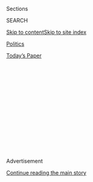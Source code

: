 <div id="app">

<div>

<div>

<div>

<div class="NYTAppHideMasthead css-1q2w90k e1suatyy0">

<div class="section css-ui9rw0 e1suatyy2">

<div class="css-eph4ug er09x8g0">

<div class="css-6n7j50">

</div>

<span class="css-1dv1kvn">Sections</span>

<div class="css-10488qs">

<span class="css-1dv1kvn">SEARCH</span>

</div>

[Skip to content](#site-content)[Skip to site
index](#site-index)

</div>

<div id="masthead-section-label" class="css-1wr3we4 eaxe0e00">

[Politics](https://www.nytimes3xbfgragh.onion/section/politics)

</div>

<div class="css-10698na e1huz5gh0">

</div>

</div>

<div id="masthead-bar-one" class="section hasLinks css-15hmgas e1csuq9d3">

<div class="css-uqyvli e1csuq9d0">

</div>

<div class="css-1uqjmks e1csuq9d1">

</div>

<div class="css-9e9ivx">

[](https://myaccount.nytimes3xbfgragh.onion/auth/login?response_type=cookie&client_id=vi)

</div>

<div class="css-1bvtpon e1csuq9d2">

[Today’s
Paper](https://www.nytimes3xbfgragh.onion/section/todayspaper)

</div>

</div>

</div>

</div>

<div data-aria-hidden="false">

<div id="site-content" data-role="main">

<div>

<div class="css-1aor85t" style="opacity:0.000000001;z-index:-1;visibility:hidden">

<div class="css-1hqnpie">

<div class="css-epjblv">

<span class="css-17xtcya">[Politics](/section/politics)</span><span class="css-x15j1o">|</span><span class="css-fwqvlz">Sandy
Hook Families Gain in Defamation Suits Against Alex
Jones</span>

</div>

<div class="css-k008qs">

<div class="css-1iwv8en">

<span class="css-18z7m18"></span>

<div>

</div>

</div>

<span class="css-1n6z4y">https://nyti.ms/2UN5ezX</span>

<div class="css-1705lsu">

<div class="css-4xjgmj">

<div class="css-4skfbu" data-role="toolbar" data-aria-label="Social Media Share buttons, Save button, and Comments Panel with current comment count" data-testid="share-tools">

  - 
  - 
  - 
  - 
    
    <div class="css-6n7j50">
    
    </div>

  - 
  - 

</div>

</div>

</div>

</div>

</div>

</div>

<div class="css-13pd83m">

</div>

<div id="top-wrapper" class="css-1sy8kpn">

<div id="top-slug" class="css-l9onyx">

Advertisement

</div>

[Continue reading the main
story](#after-top)

<div class="ad top-wrapper" style="text-align:center;height:100%;display:block;min-height:250px">

<div id="top" class="place-ad" data-position="top" data-size-key="top">

</div>

</div>

<div id="after-top">

</div>

</div>

<div id="sponsor-wrapper" class="css-1hyfx7x">

<div id="sponsor-slug" class="css-19vbshk">

Supported by

</div>

[Continue reading the main
story](#after-sponsor)

<div id="sponsor" class="ad sponsor-wrapper" style="text-align:center;height:100%;display:block">

</div>

<div id="after-sponsor">

</div>

</div>

<div class="css-1vkm6nb ehdk2mb0">

# Sandy Hook Families Gain in Defamation Suits Against Alex Jones

</div>

<div class="css-79elbk" data-testid="photoviewer-wrapper">

<div class="css-z3e15g" data-testid="photoviewer-wrapper-hidden">

</div>

<div class="css-1a48zt4 ehw59r15" data-testid="photoviewer-children">

![<span class="css-16f3y1r e13ogyst0" data-aria-hidden="true">Families
of Sandy Hook victims have racked up a string of victories in three
defamation lawsuits against the conspiracy theorist Alex
Jones.</span><span class="css-cnj6d5 e1z0qqy90" itemprop="copyrightHolder"><span class="css-1ly73wi e1tej78p0">Credit...</span><span><span>Jim
Lo Scalzo/EPA, via
Shutterstock</span></span></span>](https://static01.graylady3jvrrxbe.onion/images/2019/02/08/us/politics/08dc-alexjones/merlin_148005867_23f79707-4530-4d5c-9104-3e9a99d927a1-articleLarge.jpg?quality=75&auto=webp&disable=upscale)

</div>

</div>

<div class="css-xt80pu e12qa4dv0">

<div class="css-18e8msd">

<div class="css-vp77d3 epjyd6m0">

<div class="css-1baulvz">

By [<span class="css-1baulvz last-byline" itemprop="name">Elizabeth
Williamson</span>](https://www.nytimes3xbfgragh.onion/by/elizabeth-williamson)

</div>

</div>

  - Feb. 7,
    2019

  - 
    
    <div class="css-4xjgmj">
    
    <div class="css-d8bdto" data-role="toolbar" data-aria-label="Social Media Share buttons, Save button, and Comments Panel with current comment count" data-testid="share-tools">
    
      - 
      - 
      - 
      - 
        
        <div class="css-6n7j50">
        
        </div>
    
      - 
      - 
    
    </div>
    
    </div>

</div>

</div>

<div class="section meteredContent css-1r7ky0e" name="articleBody" itemprop="articleBody">

<div class="css-1fanzo5 StoryBodyCompanionColumn">

<div class="css-53u6y8">

Families of the Sandy Hook school shooting victims have won a series of
victories in their defamation suits against the conspiracy theorist Alex
Jones that would open Mr. Jones’s business records to them and compel
him to speak under oath.

Ten families are pursuing lawsuits against Mr. Jones over his role in
spreading bogus claims about the shooting, including that the victims’
families were actors in a plot to confiscate firearms from Americans.
The families have endured death threats, stalking and online abuse.

Mr. Jones, a far-right provocateur and the owner of
[Infowars](https://www.nytimes3xbfgragh.onion/2019/12/09/us/politics/owen-shroyer-infowars.html),
a radio show and website on which he sells diet supplements, survivalist
gear and gun paraphernalia, has come under growing scrutiny over the
past year and has lost access to much of his online audience. Facebook,
Twitter, Apple and YouTube have all [banned
him](https://www.nytimes3xbfgragh.onion/2018/08/06/technology/infowars-alex-jones-apple-facebook-spotify.html?module=inline),
and a recent deal for his show to stream on [Roku was
revoked](https://www.nytimes3xbfgragh.onion/2019/01/15/us/politics/alex-jones-infowars-roku.html)
last month after public outrage.

The suits by the Sandy Hook families have advanced on several fronts in
recent weeks.

A Texas judge on Jan. 25 ordered Mr. Jones and representatives of his
company to submit to questioning by lawyers for Scarlett Lewis, the
mother of Jesse Lewis, one of the 20 children killed at Sandy Hook
Elementary School in Newtown, Conn., in 2012. The Texas judge also
granted access to Mr. Jones’s relevant business records, and denied his
lawyer’s motion to keep the records sealed.

</div>

</div>

<div class="css-1fanzo5 StoryBodyCompanionColumn">

<div class="css-53u6y8">

In Connecticut, a judge ordered Infowars representatives and business
partners to testify, and a ruling is expected as soon as mid-February on
the families’ request to depose Mr. Jones, and several Infowars
“reporters” and associates.

They include Wolfgang Halbig, a former school administrator and Infowars
contributor who for years has deluged Newtown officials with open
records requests, demanding, among other things, records from the
cleanup of “bodily fluids, brain matter, skull fragments and around
45-60 gallons of blood.”

Some families of the victims have been subjected to years of harassment
from people who have embraced the bogus crisis-actor theory promoted by
Mr. Jones.

Robbie and Alissa Parker’s eldest daughter, 6-year-old Emilie, died in
the Dec. 14, 2012 shooting that killed six adults as well as the 20
first graders.

In October 2016 in Seattle, Mr. Parker was walking to meet his family at
a hotel, he said, when a middle-age man, dressed in khakis and a sport
coat, approached him. The man, Mr. Parker said, asked if he had lost a
child at Sandy Hook.

</div>

</div>

<div class="css-1fanzo5 StoryBodyCompanionColumn">

<div class="css-53u6y8">

“Yes, my daughter,” Mr. Parker responded, offering his hand. The man
ignored it, and instead spewed obscenities at him, Mr. Parker said.

The man trailed him, “jabbering in my ear,” Mr. Parker recalled in an
interview, as he walked for blocks, trying to put distance between the
harasser and his family.

“It was absolute venom,” said Mr. Parker, who is a plaintiff in one of
three defamation suits against Mr. Jones. “He was absolutely disgusted
with the person that he believed that I was.”

Mr. Jones did not respond to requests for comment. His lawyer, Marc
Randazza, acknowledged the series of decisions in favor of the families,
but said, “If you’re keeping score here, this is just the coin toss.”

Mr. Jones’s role in spreading baseless conspiracies about the families
began within days of the shooting.

The night after the shooting, Mr. Parker had agreed to meet a news crew
in front of a Newtown church to share a statement about Emilie.
Surprised to find a sea of waiting reporters and cameras, he gasped out
a nervous laugh before stepping forward to speak.

“This world is a better place because she has been in it,” he said, his
voice cracking.

The footage ricocheted among conspiracy theorists, and Mr. Jones seized
on it. “He’s laughing, and then he goes over and starts basically
breaking down and crying,” Mr. Jones told his followers, according to
court documents. “This needs to be investigated. They’re clearly using
this to go after our guns.”

</div>

</div>

<div class="css-1fanzo5 StoryBodyCompanionColumn">

<div class="css-53u6y8">

On another show, Mr. Jones mocked Mr. Parker’s emotions as “method
acting.”

Mr. Randazza said the issue was not one of taste but of Mr. Jones’s
First Amendment rights.

"If we’re going to reset the rules about what you’re allowed to say,
then let’s reset them for everyone,” Mr. Randazza said. “And I don’t
think anybody would be happy with that.”

Mr. Jones, once an obscure radio personality, gained national visibility
in 2015, when Donald J. Trump appeared on his show as a presidential
candidate, praising his “amazing” reputation. Mr. Jones has invited a
number of Sandy Hook conspiracy theorists on his show, shared video
footage and some families’ photos and personal information.

Mr. Trump has echoed Mr. Jones’s claims that establishment media
companies have conspired to silence conservative voices online, and in
November, the White House press secretary, Sarah Huckabee Sanders, [used
a misleading Infowars
video](https://www.nytimes3xbfgragh.onion/2018/11/08/business/media/infowars-white-house-jim-acosta-cnn.html)
to bolster the administration’s claims that a CNN reporter had
manhandled a White House aide.

As the lawsuits inch toward trial, Mr. Jones is fighting to shield his
records and himself. Last week the Connecticut Supreme Court rejected
his appeal, letting stand the lower court’s ruling granting access to
his records. Also last week, Mr. Jones’s lawyers and Mr. Halbig, who is
representing himself, filed a request to change the location of an
eventual jury trial from Fairfield County, which encompasses Newtown, to
a Connecticut county more distant from the scene of the shooting.

The families are asserting that the case is about preventing harmful
falsehoods from proliferating in the “post-truth” ecosystem of the
internet.

“This was not journalism. It was marketing; Jones used these lies to
sell his Infowars brand products for profit,” the families’ Connecticut
lawyers wrote in court documents. The families are represented by
Koskoff Koskoff & Bieder in Connecticut, and by Farrar & Ball in Texas.

</div>

</div>

<div class="css-1fanzo5 StoryBodyCompanionColumn">

<div class="css-53u6y8">

Though Infowars and its affiliates are private and do not report
financial results, a [New York Times
investigation](https://www.nytimes3xbfgragh.onion/2018/09/07/us/politics/alex-jones-business-infowars-conspiracy.html?module=inline)
last year found that in 2014 Infowars’ revenue was more than $20 million
a year, according to testimony Mr. Jones provided in an unrelated court
case. Mr. Jones recently claimed revenue of up to $50 million, saying on
his show that it “all goes to lawyers.”

Last week, the police arrested a man suspected of stalking Emilie
Parker’s family sporadically for years, sending letters that terrified
them, because they realized he knew where they lived.

Authorities said the man, Kevin Purfield, 51, of Portland, Ore., was
arrested on stalking charges after he repeatedly called and wrote the
editor of The Oregonian, asserting that its reporting on Sandy Hook and
other mass shootings was false, because they never happened. Mr.
Purfield was imprisoned in 2013 for harassing victims’ families after
the 2012 mass shooting at a movie theater in Aurora, Colo. When his
probation ended, he resumed harassing the Parkers, Mr. Parker said.

Mr. Parker and his family joined the legal effort against Mr. Jones only
after speaking with a family whose daughter died in the Marjory Stoneman
Douglas High School shooting in Parkland, Fla., last year.

“The mom said, ‘My husband did a media interview, and now he just gets
attacked online by all these conspiracy theorists,’” Mr. Parker said.

“I thought, ‘These people aren’t going away,’” he said. “‘It’s time for
us to see what we can do about it.’”

</div>

</div>

</div>

<div>

</div>

<div>

</div>

<div>

</div>

<div>

<div id="bottom-wrapper" class="css-1ede5it">

<div id="bottom-slug" class="css-l9onyx">

Advertisement

</div>

[Continue reading the main
story](#after-bottom)

<div id="bottom" class="ad bottom-wrapper" style="text-align:center;height:100%;display:block;min-height:90px">

</div>

<div id="after-bottom">

</div>

</div>

</div>

</div>

</div>

## Site Index

<div>

</div>

## Site Information Navigation

  - [© <span>2020</span> <span>The New York Times
    Company</span>](https://help.nytimes3xbfgragh.onion/hc/en-us/articles/115014792127-Copyright-notice)

<!-- end list -->

  - [NYTCo](https://www.nytco.com/)
  - [Contact
    Us](https://help.nytimes3xbfgragh.onion/hc/en-us/articles/115015385887-Contact-Us)
  - [Work with us](https://www.nytco.com/careers/)
  - [Advertise](https://nytmediakit.com/)
  - [T Brand Studio](http://www.tbrandstudio.com/)
  - [Your Ad
    Choices](https://www.nytimes3xbfgragh.onion/privacy/cookie-policy#how-do-i-manage-trackers)
  - [Privacy](https://www.nytimes3xbfgragh.onion/privacy)
  - [Terms of
    Service](https://help.nytimes3xbfgragh.onion/hc/en-us/articles/115014893428-Terms-of-service)
  - [Terms of
    Sale](https://help.nytimes3xbfgragh.onion/hc/en-us/articles/115014893968-Terms-of-sale)
  - [Site
    Map](https://spiderbites.nytimes3xbfgragh.onion)
  - [Help](https://help.nytimes3xbfgragh.onion/hc/en-us)
  - [Subscriptions](https://www.nytimes3xbfgragh.onion/subscription?campaignId=37WXW)

</div>

</div>

</div>

</div>
